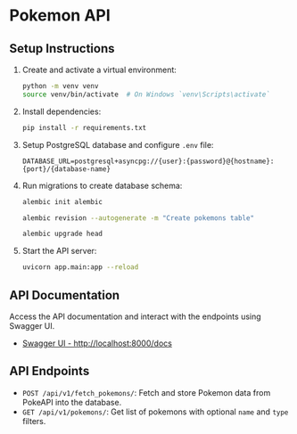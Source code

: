 # Pokemon API

## Setup Instructions



1. Create and activate a virtual environment:
    ```bash
    python -m venv venv
    source venv/bin/activate  # On Windows `venv\Scripts\activate`
    ```

2. Install dependencies:
    ```bash
    pip install -r requirements.txt
    ```

3. Setup PostgreSQL database and configure `.env` file:
    ```
    DATABASE_URL=postgresql+asyncpg://{user}:{password}@{hostname}:{port}/{database-name}
    ```

4. Run migrations to create database schema:
    ```bash
    alembic init alembic
    ```
    ```bash
    alembic revision --autogenerate -m "Create pokemons table"
    ```
    ```bash
    alembic upgrade head
    ```
    

5. Start the API server:
    ```bash
    uvicorn app.main:app --reload
    ```

## API Documentation

Access the API documentation and interact with the endpoints using Swagger UI.
- [Swagger UI - http://localhost:8000/docs](http://localhost:8000/docs)

## API Endpoints

- `POST /api/v1/fetch_pokemons/`: Fetch and store Pokemon data from PokeAPI into the database.
- `GET /api/v1/pokemons/`: Get list of pokemons with optional `name` and `type` filters.




